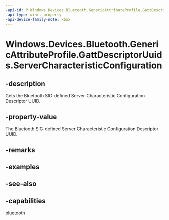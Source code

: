 ```yaml
---
-api-id: P:Windows.Devices.Bluetooth.GenericAttributeProfile.GattDescriptorUuids.ServerCharacteristicConfiguration
-api-type: winrt property
-api-device-family-note: xbox
---
```


<!-- Property syntax
public System.Guid ServerCharacteristicConfiguration { get; }
-->

# Windows.Devices.Bluetooth.GenericAttributeProfile.GattDescriptorUuids.ServerCharacteristicConfiguration

## -description
Gets the Bluetooth SIG-defined Server Characteristic Configuration Descriptor UUID.

## -property-value
The Bluetooth SIG-defined Server Characteristic Configuration Descriptor UUID.

## -remarks

## -examples

## -see-also

## -capabilities
bluetooth
